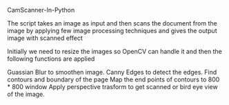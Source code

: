 CamScanner-In-Python


The script takes an image as input and then scans the document from the image by applying few image processing techniques and gives the output image with scanned effect


Initially we need to resize the images so OpenCV can handle it and then the following functions are applied

Guassian Blur to smoothen image.
Canny Edges to detect the edges.
Find contours and boundary of the page
Map the end points of contours to 800 * 800 window
Apply perspective trasform to get scanned or bird eye view of the image.
